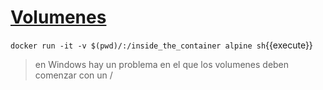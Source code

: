 # [Volumenes](https://docs.docker.com/storage/volumes/)

`docker run -it -v $(pwd)/:/inside_the_container alpine sh`{{execute}}


> en Windows hay un problema en el que los volumenes deben comenzar con un /